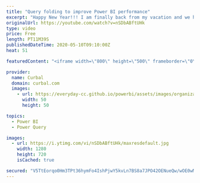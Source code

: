 ```yaml
---
title: "Query folding to improve Power BI performance"
excerpt: "Happy New Year!!! I am finally back from my vacation and we have a technical video for you.  Other important links: https://www.mssqltips.com/sqlservertip/3635/query-folding-in-power-query-to-improve-performance/ Chris Webb: https://blog.crossjoin.co.uk/2017/06/11/query-folding-and-writing-your-own-sql-queries-in-power-querypower-biexcel-get-transform/"
originalUrl: https://youtube.com/watch?v=nSDbABftUHk
type: video
price: Free
length: PT11M39S
publishedDateTime: 2020-05-10T09:10:00Z
heat: 51

featuredContent: "<iframe width=\"800\" height=\"500\" frameborder=\"0\" src=\"https://www.youtube.com/embed/nSDbABftUHk\" allow=\"accelerometer; autoplay; encrypted-media; gyroscope; picture-in-picture\" allowfullscreen></iframe>"

provider:
  name: Curbal
  domain: curbal.com
  images:
    - url: https://everyday-cc.github.io/powerbi/assets/images/organizations/curbal.com-50x50.jpg
      width: 50
      height: 50

topics:
  - Power BI
  - Power Query

images:
  - url: https://i.ytimg.com/vi/nSDbABftUHk/maxresdefault.jpg
    width: 1280
    height: 720
    isCached: true

secured: "V5TtEorqo0Hm3TPt36hymFo4IshPjwY5kvLn7BS8a7JPO42OENueQw/wOE0wMF+jP3zUq2pD9f3Qw8TBCyLED82LQKMPSvoM/cXdANTvVah3AdNTkMZ+zytZnV0n24OzkAEnmkSX9Ib19md22d5yG4bHDy1Pa5eE5i+suRreBPhR70xHHdy3PZiAsiHKp5w/G9eCU4FfZeSIs/bgQvlHoz7QQXdCQQFsgkyMGyj5MUYr7Jg51fVDZGvjtB0FHODl7fYpLMqsNtuvbR22T04c8kToo1sP56ye71zziGtUJcIYr/Ke5yg3ggvCvK9s6P1N+AeLm13UH8g9sDQs87OPxzZeKqT52OHyqOz9NB3RwmHxT9ippjuhmVBd9H+FN7XaWJ8ZAaPvYqx+tdbX+qMIN35rkqODY8OiWGkQunzpHho=;ziY4z94G0x2hU/dOFCpzXw=="
---
```


